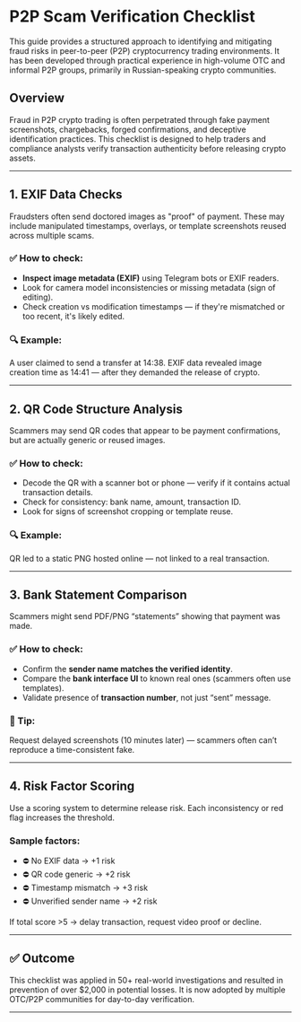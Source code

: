 # P2P Scam Verification Checklist

This guide provides a structured approach to identifying and mitigating fraud risks in peer-to-peer (P2P) cryptocurrency trading environments. It has been developed through practical experience in high-volume OTC and informal P2P groups, primarily in Russian-speaking crypto communities.

## Overview
Fraud in P2P crypto trading is often perpetrated through fake payment screenshots, chargebacks, forged confirmations, and deceptive identification practices. This checklist is designed to help traders and compliance analysts verify transaction authenticity before releasing crypto assets.

---

## 1. EXIF Data Checks
Fraudsters often send doctored images as "proof" of payment. These may include manipulated timestamps, overlays, or template screenshots reused across multiple scams.

### ✅ How to check:
- **Inspect image metadata (EXIF)** using Telegram bots or EXIF readers.
- Look for camera model inconsistencies or missing metadata (sign of editing).
- Check creation vs modification timestamps — if they're mismatched or too recent, it's likely edited.

### 🔍 Example:
A user claimed to send a transfer at 14:38. EXIF data revealed image creation time as 14:41 — after they demanded the release of crypto.

---

## 2. QR Code Structure Analysis
Scammers may send QR codes that appear to be payment confirmations, but are actually generic or reused images.

### ✅ How to check:
- Decode the QR with a scanner bot or phone — verify if it contains actual transaction details.
- Check for consistency: bank name, amount, transaction ID.
- Look for signs of screenshot cropping or template reuse.

### 🔍 Example:
QR led to a static PNG hosted online — not linked to a real transaction.

---

## 3. Bank Statement Comparison
Scammers might send PDF/PNG “statements” showing that payment was made.

### ✅ How to check:
- Confirm the **sender name matches the verified identity**.
- Compare the **bank interface UI** to known real ones (scammers often use templates).
- Validate presence of **transaction number**, not just “sent” message.

### 🧠 Tip:
Request delayed screenshots (10 minutes later) — scammers often can’t reproduce a time-consistent fake.

---

## 4. Risk Factor Scoring
Use a scoring system to determine release risk. Each inconsistency or red flag increases the threshold.

### Sample factors:
- ⛔ No EXIF data → +1 risk
- ⛔ QR code generic → +2 risk
- ⛔ Timestamp mismatch → +3 risk
- ⛔ Unverified sender name → +2 risk

If total score >5 → delay transaction, request video proof or decline.

---

## ✅ Outcome
This checklist was applied in 50+ real-world investigations and resulted in prevention of over $2,000 in potential losses. It is now adopted by multiple OTC/P2P communities for day-to-day verification.

---